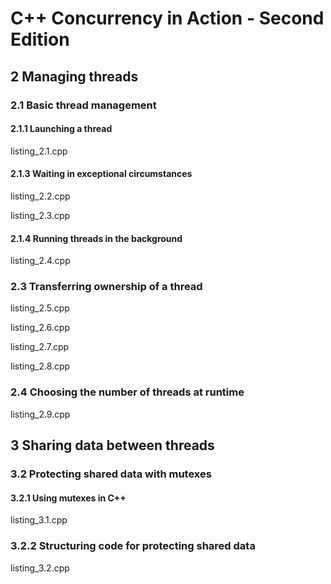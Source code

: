# C++ Concurrency in Action - Second Edition

## 2 Managing threads

### 2.1 Basic thread management

#### 2.1.1 Launching a thread

listing_2.1.cpp

#### 2.1.3 Waiting in exceptional circumstances

listing_2.2.cpp

listing_2.3.cpp

#### 2.1.4 Running threads in the background

listing_2.4.cpp

### 2.3 Transferring ownership of a thread

listing_2.5.cpp

listing_2.6.cpp

listing_2.7.cpp

listing_2.8.cpp

### 2.4 Choosing the number of threads at runtime

listing_2.9.cpp

## 3 Sharing data between threads

### 3.2 Protecting shared data with mutexes

#### 3.2.1 Using mutexes in C++

listing_3.1.cpp

### 3.2.2 Structuring code for protecting shared data

listing_3.2.cpp